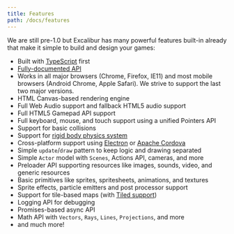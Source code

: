 ```yaml
---
title: Features
path: /docs/features
---
```


We are still pre-1.0 but Excalibur has many powerful features built-in already that make it simple
to build and design your games:

- Built with [TypeScript](http://typescriptlang.org) first
- [Fully-documented API](https://excaliburjs.com/docs/api/edge)
- Works in all major browsers (Chrome, Firefox, IE11) and most mobile browsers (Android Chrome, Apple Safari). We strive to support the last two major versions.
- HTML Canvas-based rendering engine
- Full Web Audio support and fallback HTML5 audio support
- Full HTML5 Gamepad API support
- Full keyboard, mouse, and touch support using a unified Pointers API
- Support for basic collisions
- Support for [rigid body physics system](https://excaliburjs.com/docs/api/edge/classes/_physics_.physics.html>)
- Cross-platform support using [Electron](http://electron.atom.io/) or [Apache Cordova](https://cordova.apache.org/)
- Simple `update`/`draw` pattern to keep logic and drawing separated
- Simple `Actor` model with `Scenes`, Actions API, cameras, and more
- Preloader API supporting resources like images, sounds, video, and generic resources
- Basic primitives like sprites, spritesheets, animations, and textures
- Sprite effects, particle emitters and post processor support
- Support for tile-based maps (with [Tiled support](https://github.com/excaliburjs/excalibur-tiled>))
- Logging API for debugging
- Promises-based async API
- Math API with `Vectors`, `Rays`, `Lines`, `Projections`, and more
- and much more!